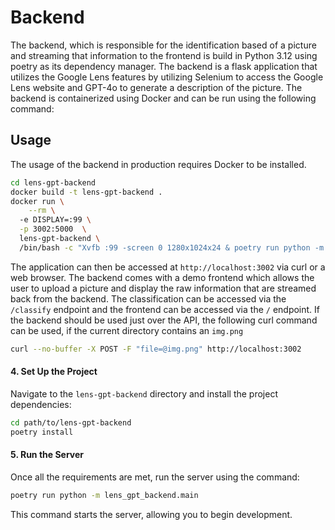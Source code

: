 # Backend

The backend, which is responsible for the identification based of a picture and streaming that information to the 
frontend is build in Python 3.12 using poetry as its dependency manager. The backend is a flask application that
utilizes the Google Lens features by utilizing Selenium to access the Google Lens website and GPT-4o to generate
a description of the picture. The backend is containerized using Docker and can be run using the following command:


## Usage 

The usage of the backend in production requires Docker to be installed.

```bash
cd lens-gpt-backend
docker build -t lens-gpt-backend .
docker run \
    --rm \                      
  -e DISPLAY=:99 \
  -p 3002:5000  \
  lens-gpt-backend \
  /bin/bash -c "Xvfb :99 -screen 0 1280x1024x24 & poetry run python -m lens_gpt_backend.main"
```

The application can then be accessed at `http://localhost:3002` via curl or a web browser. The backend comes with a 
demo frontend which allows the user to upload a picture and display the raw information that are streamed back 
from the backend. The classification can be accessed via the `/classify` endpoint and the frontend can be 
accessed via the `/` endpoint. If the backend should be used just over the API, the following curl command 
can be used, if the current directory contains an ``img.png``

```bash 
curl --no-buffer -X POST -F "file=@img.png" http://localhost:3002
```

#### 4. Set Up the Project

Navigate to the `lens-gpt-backend` directory and install the project dependencies:

```bash
cd path/to/lens-gpt-backend
poetry install
```

#### 5. Run the Server

Once all the requirements are met, run the server using the command:

```bash
poetry run python -m lens_gpt_backend.main
```

This command starts the server, allowing you to begin development.


